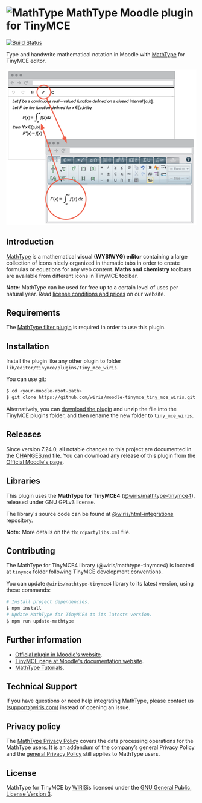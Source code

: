 # ![MathType](http://www.wiris.com/portal/themes/wiris_com/img/logos/mathtype/png/MY_office24.png) MathType Moodle plugin for TinyMCE

[![Build Status](https://travis-ci.com/wiris/moodle-tinymce_tiny_mce_wiris.svg?branch=stable)](https://travis-ci.com/wiris/moodle-tinymce_tiny_mce_wiris)

Type and handwrite mathematical notation in Moodle with [MathType](http://www.wiris.com/editor) for TinyMCE editor.

![Wiris mathtype plugin example](pix/snapshot.png)

## Introduction

[MathType](http://www.wiris.com/editor) is a mathematical **visual (WYSIWYG) editor** containing a large collection of icons nicely organized in thematic tabs in order to create formulas or equations for any web content. **Maths and chemistry** toolbars are available from different icons in TinyMCE toolbar.

**Note**: MathType can be used for free up to a certain level of uses per natural year. Read [license conditions and prices](http://www.wiris.com/store) on our website.

## Requirements

The [MathType filter plugin](https://github.com/wiris/moodle-filter_wiris) is required in order to use this plugin.

## Installation

Install the plugin like any other plugin to folder `lib/editor/tinymce/plugins/tiny_mce_wiris`.

You can use git:

```sh
$ cd <your-moodle-root-path>
$ git clone https://github.com/wiris/moodle-tinymce_tiny_mce_wiris.git lib/editor/tinymce/plugins/tiny_mce_wiris
```

Alternatively, you can [download the plugin](https://github.com/wiris/moodle-tinymce_tiny_mce_wiris/archive/stable.zip) and unzip the file into the TinyMCE plugins folder, and then rename the new folder to `tiny_mce_wiris`.

## Releases

Since version 7.24.0, all notable changes to this project are documented in the [CHANGES.md](CHANGES.md) file. You can download any release of this plugin from the [Official Moodle's page](https://moodle.org/plugins/tinymce_tiny_mce_wiris).

## Libraries

This plugin uses the **MathType for TinyMCE4** ([@wiris/mathtype-tinymce4](https://www.npmjs.com/package/@wiris/mathtype-tinymce4)), released under GNU GPLv3 license. 

The library's source code can be found at [@wiris/html-integrations](https://github.com/wiris/html-integrations) repository.

**Note:** More details on the `thirdpartylibs.xml` file.


## Contributing

The MathType for TinyMCE4 library (@wiris/mathtype-tinymce4) is located at `tinymce` folder following TinyMCE development conventions.

You can update `@wiris/mathtype-tinymce4` library to its latest version, using these commands:

```sh
# Install project dependencies.
$ npm install
# Update MathType for TinyMCE4 to its latests version.
$ npm run update-mathtype
```


## Further information

- [Official plugin in Moodle's website](https://moodle.org/plugins/tinymce_tiny_mce_wiris).
- [TinyMCE page at Moodle's documentation website](https://docs.moodle.org/dev/TinyMCE_plugins).
- [MathType Tutorials](https://docs.wiris.com/en/mathtype/mathtype_web/intro_tutorials).

## Technical Support

If you have questions or need help integrating MathType, please contact us (support@wiris.com) instead of opening an issue.

## Privacy policy

The [MathType Privacy Policy](http://www.wiris.com/mathtype/privacy-policy) covers the data processing operations for the MathType users. It is an addendum of the company’s general Privacy Policy and the [general Privacy Policy](https://wiris.com/en/privacy-policy) still applies to MathType users.

## License

MathType for TinyMCE  by [WIRIS](http://www.wiris.com)is licensed under the [GNU General Public, License Version 3](https://www.gnu.org/licenses/gpl-3.0.en.html).

